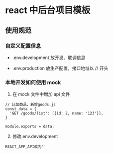 # react 中后台项目模板

## 使用规范

### 自定义配置信息

- .env.development 放开发、联调信息

- .env.production 放生产配置，接口地址以 // 开头

### 本地开发如何使用 mock

1. 在 mock 文件中增加 api 文件

```
// 比如商品，新增goods.js
const data = {
  'GET /goods/list': [{id: 2, name: '123'}],
}

module.exports = data;
```

2. 修改.env.development

```
REACT_APP_API改为''
```

###
